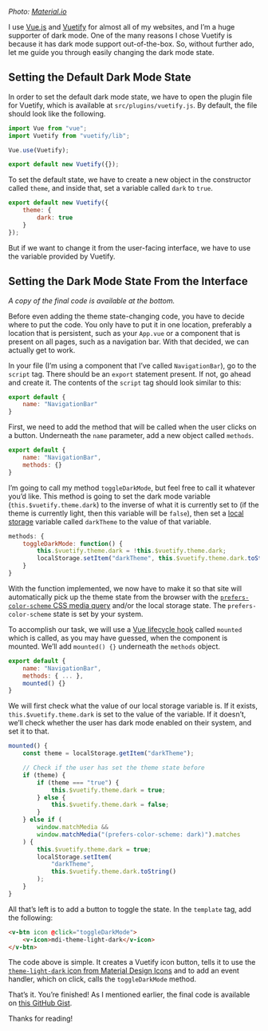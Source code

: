 *Photo: [Material.io](https://material.io/design/color/dark-theme.html)*

I use [Vue.js](https://vuejs.org) and [Vuetify](https://vuetifyjs.com) for almost all of my websites, and I’m a huge supporter of dark mode. One of the many reasons I chose Vuetify is because it has dark mode support out-of-the-box. So, without further ado, let me guide you through easily changing the dark mode state.

## Setting the Default Dark Mode State

In order to set the default dark mode state, we have to open the plugin file for Vuetify, which is available at `src/plugins/vuetify.js`. By default, the file should look like the following.

```javascript
import Vue from "vue";
import Vuetify from "vuetify/lib";

Vue.use(Vuetify);

export default new Vuetify({});
```

To set the default state, we have to create a new object in the constructor called `theme`, and inside that, set a variable called `dark` to `true`.

```javascript
export default new Vuetify({
    theme: {
        dark: true
    }
});
```

But if we want to change it from the user-facing interface, we have to use the variable provided by Vuetify.

## Setting the Dark Mode State From the Interface

*A copy of the final code is available at the bottom.*

Before even adding the theme state-changing code, you have to decide where to put the code. You only have to put it in one location, preferably a location that is persistent, such as your `App.vue` or a component that is present on all pages, such as a navigation bar. With that decided, we can actually get to work.

In your file (I’m using a component that I’ve called `NavigationBar`), go to the `script` tag. There should be an `export` statement present. If not, go ahead and create it. The contents of the `script` tag should look similar to this:

```javascript
export default {
    name: "NavigationBar"
}
```

First, we need to add the method that will be called when the user clicks on a button. Underneath the `name` parameter, add a new object called `methods`.

```javascript
export default {
    name: "NavigationBar",
    methods: {}
}
```

I’m going to call my method `toggleDarkMode`, but feel free to call it whatever you’d like. This method is going to set the dark mode variable (`this.$vuetify.theme.dark`) to the inverse of what it is currently set to (if the theme is currently light, then this variable will be `false`), then set a [local storage](https://developer.mozilla.org/en-US/docs/Web/API/Window/localStorage) variable called `darkTheme` to the value of that variable.

```javascript
methods: {
    toggleDarkMode: function() {
        this.$vuetify.theme.dark = !this.$vuetify.theme.dark;
        localStorage.setItem("darkTheme", this.$vuetify.theme.dark.toString());
    }
}
```

With the function implemented, we now have to make it so that site will automatically pick up the theme state from the browser with the [`prefers-color-scheme` CSS media query](https://developer.mozilla.org/en-US/docs/Web/CSS/@media/prefers-color-scheme) and/or the local storage state. The `prefers-color-scheme` state is set by your system.

To accomplish our task, we will use a [Vue lifecycle hook](https://michaelnthiessen.com/call-method-on-page-load/") called `mounted` which is called, as you may have guessed, when the component is mounted. We’ll add `mounted() {}` underneath the `methods` object.

```javascript
export default {
    name: "NavigationBar",
    methods: { ... },
    mounted() {}
}
```

We will first check what the value of our local storage variable is. If it exists, `this.$vuetify.theme.dark` is set to the value of the variable. If it doesn’t, we’ll check whether the user has dark mode enabled on their system, and set it to that.

```javascript
mounted() {
    const theme = localStorage.getItem("darkTheme");

    // Check if the user has set the theme state before
    if (theme) {
        if (theme === "true") {
            this.$vuetify.theme.dark = true;
        } else {
            this.$vuetify.theme.dark = false;
        }
    } else if (
        window.matchMedia &&
        window.matchMedia("(prefers-color-scheme: dark)").matches
    ) {
        this.$vuetify.theme.dark = true;
        localStorage.setItem(
            "darkTheme",
            this.$vuetify.theme.dark.toString()
        );
    }
}
```

All that’s left is to add a button to toggle the state. In the `template` tag, add the following:

```html
<v-btn icon @click="toggleDarkMode">
    <v-icon>mdi-theme-light-dark</v-icon>
</v-btn>
```

The code above is simple. It creates a Vuetify icon button, tells it to use the [`theme-light-dark` icon from Material Design Icons](https://materialdesignicons.com/icon/theme-light-dark) and to add an event handler, which on click, calls the `toggleDarkMode` method.

That’s it. You’re finished! As I mentioned earlier, the final code is available on [this GitHub Gist](https://gist.github.com/hkamran80/9bba61e1d2f0c2cfae8209e7d8dca4f1).

Thanks for reading!
